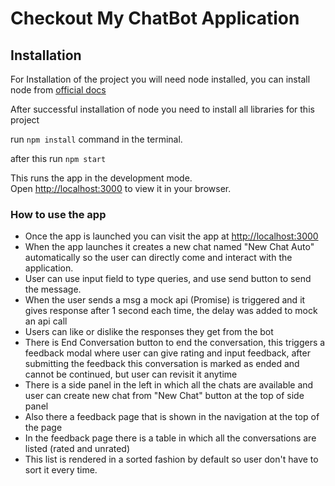 # Checkout My ChatBot Application

## Installation

For Installation of the project you will need node installed, you can install node from [official docs](https://nodejs.org/en)

After successful installation of node you need to install all libraries for this project

run `npm install` command in the terminal.

after this run `npm start`

This runs the app in the development mode.\
Open [http://localhost:3000](http://localhost:3000) to view it in your browser.

### How to use the app

- Once the app is launched you can visit the app at [http://localhost:3000](http://localhost:3000)
- When the app launches it creates a new chat named "New Chat Auto" automatically so the user can directly come and interact with the application.
- User can use input field to type queries, and use send button to send the message.
- When the user sends a msg a mock api (Promise) is triggered and it gives response after 1 second each time, the delay was added to mock an api call
- Users can like or dislike the responses they get from the bot
- There is End Conversation button to end the conversation, this triggers a feedback modal where user can give rating and input feedback, after submitting the feedback this conversation is marked as ended and cannot be continued, but user can revisit it anytime
- There is a side panel in the left in which all the chats are available and user can create new chat from "New Chat" button at the top of side panel
- Also there a feedback page that is shown in the navigation at the top of the page
- In the feedback page there is a table in which all the conversations are listed (rated and unrated)
- This list is rendered in a sorted fashion by default so user don't have to sort it every time.
